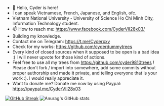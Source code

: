 - 👋 Hello, Cyder is here!
- I can speak Vietnamese, French, Japanese, and English, ofc.
- Vietnam National University - University of Science Ho Chi Minh City, Information Technology student.
- 📫 How to reach me: https://www.facebook.com/CyderVII28x03/
- Building my knowledge.
- Contact me on Telegram: https://t.me/Cyderxxv
- Check for my works: https://github.com/cyderdummytrees
- Every kind of closed sources when it supposed to be open is a bad idea :) I will never upvote for those kind of actions. 
- Feel free to use all my trees from https://github.com/cyder9810trees ! Please don't fork / import into somewhere, add some commits without proper authorship and made it private, and telling everyone that is your work :). I would really appreciate it.
- Want to donate me? Donate me now by using Paypal: https://paypal.me/CyderVII28x03

<!---
CyderVII28x03/CyderVII28x03 is a ✨ special ✨ repository because its `README.md` (this file) appears on your GitHub profile.
You can click the Preview link to take a look at your changes.
--->

[![GitHub Streak](https://streak-stats.demolab.com/?user=Cyderxxv)](https://git.io/streak-stats)
![Anurag's GitHub stats](https://github-readme-stats.vercel.app/api?username=Cyderxxv&show_icons=true&theme=radical)
